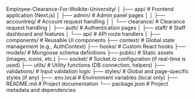 Employee-Clearance-For-Wolkite-University/
│
├── app/                          # Frontend application (Next.js)
│   ├── admin/                   # Admin panel pages
│   │   ├── accountreq/         # Account request handling
│   │   └── clearance/          # Clearance request handling
│   ├── auth/                   # Authentication pages
│   ├── staff/                  # Staff dashboard and features
│   └── api/                    # API route handlers
│
├── components/                 # Reusable UI components
├── context/                    # Global state management (e.g., AuthContext)
├── hooks/                      # Custom React hooks
├── models/                     # Mongoose schema definitions
├── public/                     # Static assets (images, icons, etc.)
├── socket/                     # Socket.io configuration (if real-time is used)
├── utils/                      # Utility functions (DB connection, helpers)
├── validations/                # Input validation logic
├── styles/                     # Global and page-specific styles (if any)
├── .env.local                  # Environment variables (local only)
├── README.md                   # Project documentation
└── package.json                # Project metadata and dependencies
